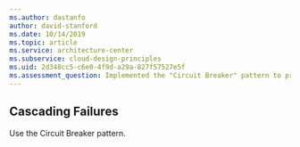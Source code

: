 ```yaml
---
ms.author: dastanfo
author: david-stanford
ms.date: 10/14/2019
ms.topic: article
ms.service: architecture-center
ms.subservice: cloud-design-principles
ms.uid: 2d348cc5-c6e0-4f9d-a29a-827f57527e5f
ms.assessment_question: Implemented the "Circuit Breaker" pattern to prevent cascading failures
---
```

## Cascading Failures

Use the Circuit Breaker pattern.

